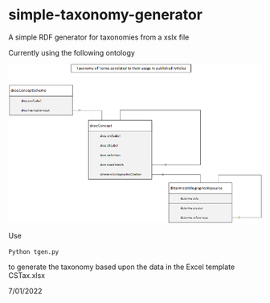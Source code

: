 # simple-taxonomy-generator
A simple RDF generator for taxonomies from a xslx file

Currently using the following ontology

![Ontology](211207Taxonomyontology.png)

Use

```Python tgen.py``` 

to generate the taxonomy based upon the data in the Excel template CSTax.xlsx


7/01/2022